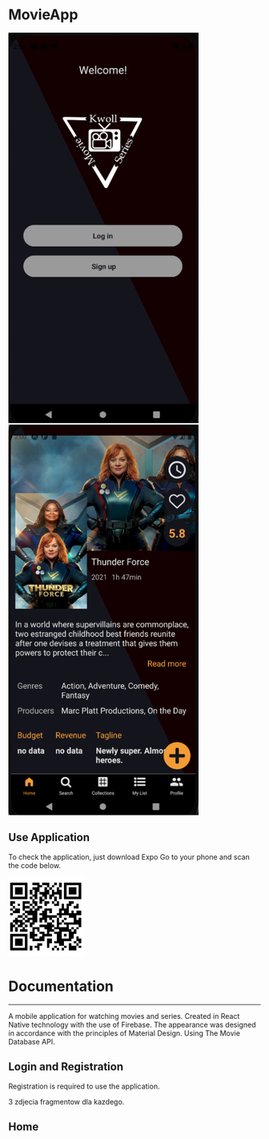 # MovieApp

<span align="center"><img width="380px" height="780px" src="docs/menu.PNG"></span>
<span align="center"><img width="380px" height="780px" src="docs/moviedatail.PNG"></span>

## Use Application
To check the application, just download Expo Go to your phone and scan the code below. 

<span align="center"><img width="150px" height="160px" src="docs/qr.PNG"></span>

# Documentation
----------------------------------------------------------------------------------------------

A mobile application for watching movies and series. Created in React Native technology with the use of Firebase. 
The appearance was designed in accordance with the principles of Material Design. Using The Movie Database API. 

## Login and Registration
Registration is required to use the application. 

3 zdjecia fragmentow dla kazdego.

## Home 


